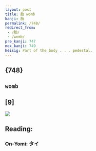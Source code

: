 ```yaml
---
layout: post
title: 胎 womb
kanji: 胎
permalink: /748/
redirect_from:
 - /胎/
 - /womb/
pre_kanji: 747
nex_kanji: 749
heisig: Part of the body . . . pedestal.
---
```


## {748}

## `womb`

## [9]

<div class="stroke"><img src="E8838E.png" /></div>

## Reading:

### On-Yomi: タイ

